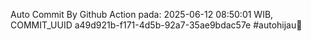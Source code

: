 Auto Commit By Github Action pada: 2025-06-12 08:50:01 WIB, COMMIT_UUID a49d921b-f171-4d5b-92a7-35ae9bdac57e #autohijau🗿
